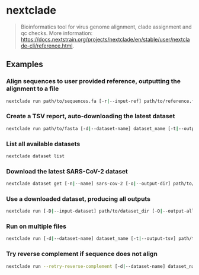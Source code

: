 # nextclade

> Bioinformatics tool for virus genome alignment, clade assignment and qc checks. More information: <https://docs.nextstrain.org/projects/nextclade/en/stable/user/nextclade-cli/reference.html>.

## Examples

### Align sequences to user provided reference, outputting the alignment to a file

```bash
nextclade run path/to/sequences.fa [-r|--input-ref] path/to/reference.fa [-o|--output-fasta] path/to/alignment.fa
```

### Create a TSV report, auto-downloading the latest dataset

```bash
nextclade run path/to/fasta [-d|--dataset-name] dataset_name [-t|--output-tsv] path/to/report.tsv
```

### List all available datasets

```bash
nextclade dataset list
```

### Download the latest SARS-CoV-2 dataset

```bash
nextclade dataset get [-n|--name] sars-cov-2 [-o|--output-dir] path/to/directory
```

### Use a downloaded dataset, producing all outputs

```bash
nextclade run [-D|--input-dataset] path/to/dataset_dir [-O|--output-all] path/to/output_dir path/to/sequences.fasta
```

### Run on multiple files

```bash
nextclade run [-d|--dataset-name] dataset_name [-t|--output-tsv] path/to/output_tsv -- path/to/input_fasta_1 path/to/input_fasta_2 ...
```

### Try reverse complement if sequence does not align

```bash
nextclade run --retry-reverse-complement [-d|--dataset-name] dataset_name [-t|--output-tsv] path/to/output_tsv path/to/input_fasta
```
